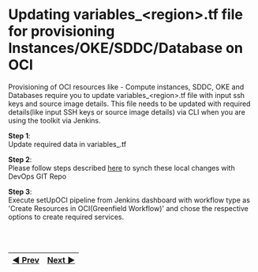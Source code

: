 # Updating variables_\<region\>.tf file for provisioning Instances/OKE/SDDC/Database on OCI

Provisioning of OCI resources like - Compute instances, SDDC, OKE and Databases require you to update variables_\<region\>.tf file with input ssh keys and source image details.
This file needs to be updated with required details(like input SSH keys or source image details) via CLI when you are using the toolkit via Jenkins.

**Step 1**: 
<br> Update required data in variables_<region>.tf

**Step 2**: 
<br>Please follow steps described <a href = "/cd3_automation_toolkit/documentation/user_guide/cli_jenkins.md">here</a> to synch these local changes with DevOps GIT Repo

**Step 3**: 
<br> Execute setUpOCI pipeline from Jenkins dashboard with workflow type as 'Create Resources in OCI(Greenfield Workflow)' and chose the respective options to create required services.


<br><br>
<div align='center'>

| <a href="/cd3_automation_toolkit/documentation/user_guide/GreenField-Jenkins.md">:arrow_backward: Prev</a> | <a href="/cd3_automation_toolkit/documentation/user_guide/NonGreenField-Jenkins.md">Next :arrow_forward:</a> |
| :---- | -------: |
  
</div>
